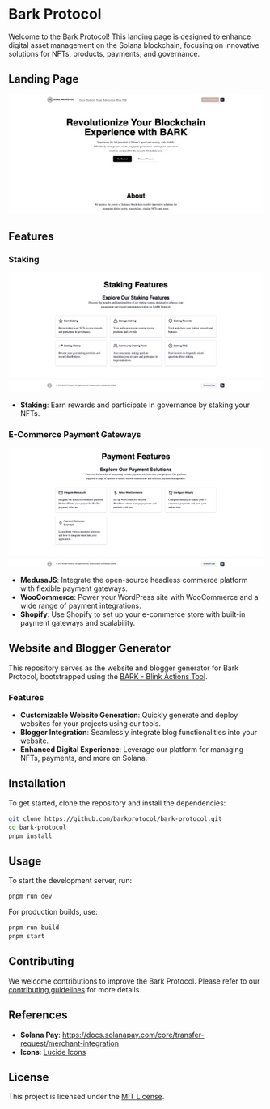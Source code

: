 # Bark Protocol

Welcome to the Bark Protocol! This landing page is designed to enhance digital asset management on the Solana blockchain, focusing on innovative solutions for NFTs, products, payments, and governance.

## Landing Page
![Bark Protocol](.github/screenshot.png)

## Features

### Staking
![Staking](.github/staking.png)
- **Staking**: Earn rewards and participate in governance by staking your NFTs.

### E-Commerce Payment Gateways
![Payments](.github/payments.png)
- **MedusaJS**: Integrate the open-source headless commerce platform with flexible payment gateways.
- **WooCommerce**: Power your WordPress site with WooCommerce and a wide range of payment integrations.
- **Shopify**: Use Shopify to set up your e-commerce store with built-in payment gateways and scalability.

## Website and Blogger Generator

This repository serves as the website and blogger generator for Bark Protocol, bootstrapped using the [BARK - Blink Actions Tool](https://github.com/barkprotocol/blink-actions-tool).

### Features
- **Customizable Website Generation**: Quickly generate and deploy websites for your projects using our tools.
- **Blogger Integration**: Seamlessly integrate blog functionalities into your website.
- **Enhanced Digital Experience**: Leverage our platform for managing NFTs, payments, and more on Solana.

## Installation

To get started, clone the repository and install the dependencies:

```bash
git clone https://github.com/barkprotocol/bark-protocol.git
cd bark-protocol
pnpm install
```

## Usage

To start the development server, run:

```bash
pnpm run dev
```

For production builds, use:

```bash
pnpm run build
pnpm start
```

## Contributing

We welcome contributions to improve the Bark Protocol. Please refer to our [contributing guidelines](docs/CONTRIBUTING.md) for more details.

## References

- **Solana Pay**: https://docs.solanapay.com/core/transfer-request/merchant-integration
- **Icons**: [Lucide Icons](https://lucide.dev/icons/)

## License

This project is licensed under the [MIT License](LICENSE).
